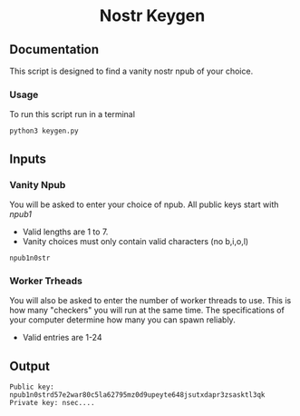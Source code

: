 <h1 align="center">Nostr Keygen</h1>

## Documentation

This script is designed to find a vanity nostr npub of your choice. 

### Usage

To run this script run in a terminal

```
python3 keygen.py
```

## Inputs

### Vanity Npub

You will be asked to enter your choice of npub. All public keys start with *npub1* 
* Valid lengths are 1 to 7.
* Vanity choices must only contain valid characters (no b,i,o,l)

```
npub1n0str
```

### Worker Trheads

You will also be asked to enter the number of worker threads to use.
This is how many "checkers" you will run at the same time. The specifications of your computer determine how many you can spawn reliably.
* Valid entries are 1-24


## Output

```
Public key: npub1n0strd57e2war80c5la62795mz0d9upeyte648jsutxdapr3zsasktl3qk
Private key: nsec....
```


